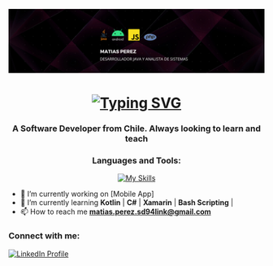 ![Ingresar la Ruta](Banner.png)
<h1 align="center">
  <a href="https://git.io/typing-svg">
    <img src="https://readme-typing-svg.herokuapp.com?font=Noto+Sans&weight=600&size=31&pause=1000&color=F78811&vCenter=true&width=435&lines=Hi+%F0%9F%91%8B%2C+I'm+Matias+Perez" alt="Typing SVG">
  </a>
</h1>

<h3 align="center">A Software Developer from Chile. Always looking to learn and teach</h3>

<h3 align="center">Languages and Tools:</h3>
<p align="center">
  <a href="https://skillicons.dev">
    <img src="https://skillicons.dev/icons?i=java,spring,kotlin,cs,php,js,react,bootstrap,bash,linux,vscode,git,postman,aws,mysql,sqlite,ubuntu,windows,html,css,sass&theme=dark" alt="My Skills" />
  </a>
</p>


- 🔭 I’m currently working on [Mobile App]
- 🌱 I’m currently learning **Kotlin** | **C#** | **Xamarin** | **Bash Scripting** | 
- 📫 How to reach me **matias.perez.sd94link@gmail.com**

<h3 align="left">Connect with me:</h3>
<p align="left">
  <a href="https://www.linkedin.com/in/matias-perez-sd94/" target="blank">
    <img src="https://raw.githubusercontent.com/rahuldkjain/github-profile-readme-generator/master/src/images/icons/Social/linked-in-alt.svg" alt="LinkedIn Profile" height="30" width="40" />
  </a>
</p>

